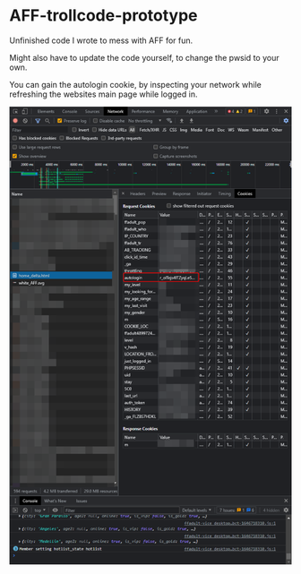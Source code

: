 # AFF-trollcode-prototype
Unfinished code I wrote to mess with AFF for fun.

Might also have to update the code yourself, to change the pwsid to your own.

You can gain the autologin cookie, by inspecting your network while refreshing the websites main page while logged in.

![alt text](https://github.com/ANK1036Official/AFF-trollcode-prototype/blob/main/git_files/chrome_gUdWWXHgoi.png?raw=true)
